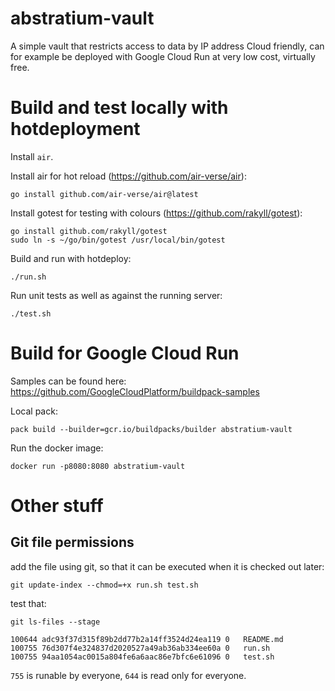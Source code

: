 # abstratium-vault

A simple vault that restricts access to data by IP address
Cloud friendly, can for example be deployed with Google Cloud Run at very low cost, virtually free.

# Build and test locally with hotdeployment

Install `air`.

Install air for hot reload (https://github.com/air-verse/air):

    go install github.com/air-verse/air@latest

Install gotest for testing with colours (https://github.com/rakyll/gotest):

    go install github.com/rakyll/gotest
    sudo ln -s ~/go/bin/gotest /usr/local/bin/gotest

Build and run with hotdeploy:

    ./run.sh

Run unit tests as well as against the running server:

    ./test.sh

# Build for Google Cloud Run

Samples can be found here: https://github.com/GoogleCloudPlatform/buildpack-samples

Local pack:

    pack build --builder=gcr.io/buildpacks/builder abstratium-vault

Run the docker image:

    docker run -p8080:8080 abstratium-vault

# Other stuff

## Git file permissions

add the file using git, so that it can be executed when it is checked out later:

    git update-index --chmod=+x run.sh test.sh

test that:

    git ls-files --stage

    100644 adc93f37d315f89b2dd77b2a14ff3524d24ea119 0	README.md
    100755 76d307f4e324837d2020527a49ab36ab334ee60a 0	run.sh
    100755 94aa1054ac0015a804fe6a6aac86e7bfc6e61096 0	test.sh

`755` is runable by everyone, `644` is read only for everyone.

